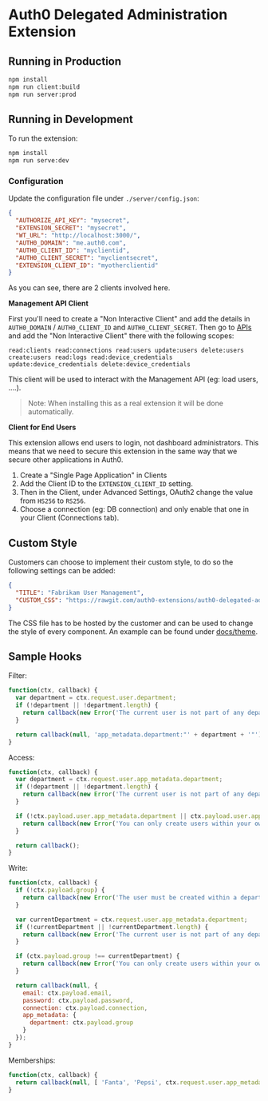 # Auth0 Delegated Administration Extension

## Running in Production

```bash
npm install
npm run client:build
npm run server:prod
```

## Running in Development

To run the extension:

```bash
npm install
npm run serve:dev
```

### Configuration

Update the configuration file under `./server/config.json`:

```json
{
  "AUTHORIZE_API_KEY": "mysecret",
  "EXTENSION_SECRET": "mysecret",
  "WT_URL": "http://localhost:3000/",
  "AUTH0_DOMAIN": "me.auth0.com",
  "AUTH0_CLIENT_ID": "myclientid",
  "AUTH0_CLIENT_SECRET": "myclientsecret",
  "EXTENSION_CLIENT_ID": "myotherclientid"
}
```

As you can see, there are 2 clients involved here.

**Management API Client**

First you'll need to create a "Non Interactive Client" and add the details in `AUTH0_DOMAIN` / `AUTH0_CLIENT_ID` and `AUTH0_CLIENT_SECRET`. Then go to [APIs](https://manage.auth0.com/#/apis) and add the "Non Interactive Client" there with the following scopes:

```
read:clients read:connections read:users update:users delete:users create:users read:logs read:device_credentials update:device_credentials delete:device_credentials
```

This client will be used to interact with the Management API (eg: load users, ....).

> Note: When installing this as a real extension it will be done automatically.

**Client for End Users**

This extension allows end users to login, not dashboard administrators. This means that we need to secure this extension in the same way that we secure other applications in Auth0.

 1. Create a "Single Page Application" in Clients
 2. Add the Client ID to the `EXTENSION_CLIENT_ID` setting.
 3. Then in the Client, under Advanced Settings, OAuth2 change the value from `HS256` to `RS256`.
 4. Choose a connection (eg: DB connection) and only enable that one in your Client (Connections tab).

## Custom Style

Customers can choose to implement their custom style, to do so the following settings can be added:

```json
{
  "TITLE": "Fabrikam User Management",
  "CUSTOM_CSS": "https://rawgit.com/auth0-extensions/auth0-delegated-administration-extension/master/docs/theme/fabrikam.css"
}
```

The CSS file has to be hosted by the customer and can be used to change the style of every component. An example can be found under [docs/theme](docs/theme).

## Sample Hooks

Filter:

```js
function(ctx, callback) {
  var department = ctx.request.user.department;
  if (!department || !department.length) {
    return callback(new Error('The current user is not part of any department.'));
  }

  return callback(null, 'app_metadata.department:"' + department + '"');
}
```

Access:

```js
function(ctx, callback) {
  var department = ctx.request.user.app_metadata.department;
  if (!department || !department.length) {
    return callback(new Error('The current user is not part of any department.'));
  }

  if (!ctx.payload.user.app_metadata.department || ctx.payload.user.app_metadata.department !== department) {
    return callback(new Error('You can only create users within your own department.'));
  }

  return callback();
}
```

Write:

```js
function(ctx, callback) {
  if (!ctx.payload.group) {
    return callback(new Error('The user must be created within a department.'));
  }

  var currentDepartment = ctx.request.user.app_metadata.department;
  if (!currentDepartment || !currentDepartment.length) {
    return callback(new Error('The current user is not part of any department.'));
  }

  if (ctx.payload.group !== currentDepartment) {
    return callback(new Error('You can only create users within your own department.'));
  }

  return callback(null, {
    email: ctx.payload.email,
    password: ctx.payload.password,
    connection: ctx.payload.connection,
    app_metadata: {
      department: ctx.payload.group
    }
  });
}
```

Memberships:

```js
function(ctx, callback) {
  return callback(null, [ 'Fanta', 'Pepsi', ctx.request.user.app_metadata.department ]);
}
```
